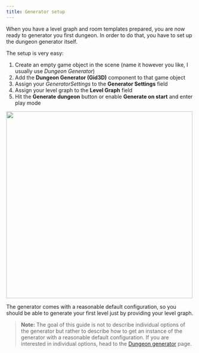 ```yaml
---
title: Generator setup
---
```


When you have a level graph and room templates prepared, you are now ready to generator you first dungeon. In order to do that, you have to set up the dungeon generator itself.

The setup is very easy:

1. Create an empty game object in the scene (name it however you like, I usually use *Dungeon Generator*)
2. Add the **Dungeon Generator (Gid3D)** component to that game object
3. Assign your *GeneratorSettings* to the **Generator Settings** field
4. Assign your level graph to the **Level Graph** field
5. Hit the **Generate dungeon** button or enable **Generate on start** and enter play mode

<Image src="3d/generator_setup/component.png" caption="Dungeon generator component" width="500px" />

The generator comes with a reasonable default configuration, so you should be able to generate your first level just by providing your level graph.

> **Note:** The goal of this guide is not to describe individual options of the generator but rather to describe how to get an instance of the generator with a reasonable default configuration. If you are interested in individual options, head to the [Dungeon generator](../generators/dungeon-generator.md) page.